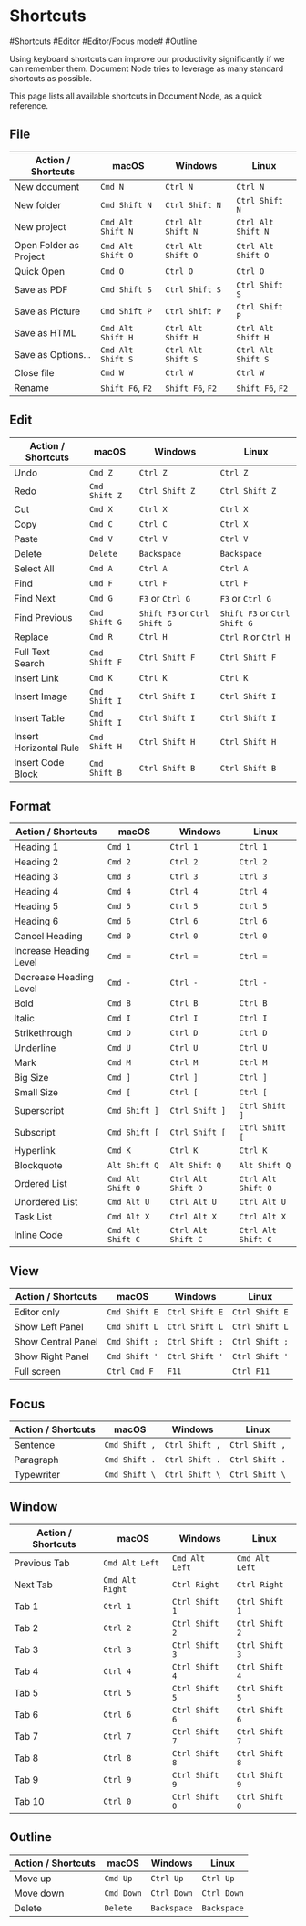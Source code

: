 # Shortcuts

#Shortcuts #Editor #Editor/Focus mode# #Outline 

Using keyboard shortcuts can improve our productivity significantly if we can remember them. Document Node tries to leverage as many standard shortcuts as possible.

This page lists all available shortcuts in Document Node, as a quick reference.

## File

| Action / Shortcuts | macOS | Windows | Linux |
| ---- | ---- | ---- | ---- |
| New document | `Cmd N` | `Ctrl N` | `Ctrl N` |
| New folder | `Cmd Shift N` | `Ctrl Shift N` | `Ctrl Shift N` |
| New project | `Cmd Alt Shift N` | `Ctrl Alt Shift N` | `Ctrl Alt Shift N` |
| Open Folder as Project | `Cmd Alt Shift O` | `Ctrl Alt Shift O` | `Ctrl Alt Shift O` |
| Quick Open | `Cmd O` | `Ctrl O` | `Ctrl O` |
| Save as PDF | `Cmd Shift S` | `Ctrl Shift S` | `Ctrl Shift S` |
| Save as Picture | `Cmd Shift P` | `Ctrl Shift P` | `Ctrl Shift P` |
| Save as HTML | `Cmd Alt Shift H` | `Ctrl Alt Shift H` | `Ctrl Alt Shift H` |
| Save as Options... | `Cmd Alt Shift S` | `Ctrl Alt Shift S` | `Ctrl Alt Shift S` |
| Close file | `Cmd W` | `Ctrl W` | `Ctrl W` |
| Rename | `Shift F6`, `F2` | `Shift F6`, `F2` | `Shift F6`, `F2` |

## Edit

| Action / Shortcuts | macOS | Windows | Linux
| ---- | ---- | ---- | ---- |
| Undo | `Cmd Z` | `Ctrl Z` | `Ctrl Z` |
| Redo | `Cmd Shift Z` | `Ctrl Shift Z` | `Ctrl Shift Z` |
| Cut | `Cmd X` | `Ctrl X` | `Ctrl X` |
| Copy | `Cmd C` | `Ctrl C` | `Ctrl X` |
| Paste | `Cmd V` | `Ctrl V` | `Ctrl V` |
| Delete | `Delete` | `Backspace` | `Backspace` |
| Select All | `Cmd A` | `Ctrl A` | `Ctrl A` |
| Find | `Cmd F` | `Ctrl F` | `Ctrl F` |
| Find Next | `Cmd G` | `F3` or `Ctrl G` | `F3` or `Ctrl G` |
| Find Previous | `Cmd Shift G` | `Shift F3` or `Ctrl Shift G` | `Shift F3` or `Ctrl Shift G` |
| Replace | `Cmd R` | `Ctrl H` | `Ctrl R` or `Ctrl H` |
| Full Text Search | `Cmd Shift F` | `Ctrl Shift F` | `Ctrl Shift F` |
| Insert Link | `Cmd K` | `Ctrl K` | `Ctrl K` |
| Insert Image | `Cmd Shift I` | `Ctrl Shift I` | `Ctrl Shift I` |
| Insert Table | `Cmd Shift I` | `Ctrl Shift I` | `Ctrl Shift I` |
| Insert Horizontal Rule | `Cmd Shift H` | `Ctrl Shift H` | `Ctrl Shift H` |
| Insert Code Block | `Cmd Shift B` | `Ctrl Shift B` | `Ctrl Shift B` |

## Format

| Action / Shortcuts | macOS | Windows | Linux
| ---- | ---- | ---- | ---- |
| Heading 1 | `Cmd 1` | `Ctrl 1` | `Ctrl 1` |
| Heading 2 | `Cmd 2` | `Ctrl 2` | `Ctrl 2` |
| Heading 3 | `Cmd 3` | `Ctrl 3` | `Ctrl 3` |
| Heading 4 | `Cmd 4` | `Ctrl 4` | `Ctrl 4` |
| Heading 5 | `Cmd 5` | `Ctrl 5` | `Ctrl 5` |
| Heading 6 | `Cmd 6` | `Ctrl 6` | `Ctrl 6` |
| Cancel Heading | `Cmd 0` | `Ctrl 0` | `Ctrl 0` |
| Increase Heading Level | `Cmd =` | `Ctrl =` | `Ctrl =` |
| Decrease Heading Level | `Cmd -` | `Ctrl -` | `Ctrl -` |
| Bold | `Cmd B` | `Ctrl B` | `Ctrl B` |
| Italic | `Cmd I` | `Ctrl I` | `Ctrl I` |
| Strikethrough | `Cmd D` | `Ctrl D` | `Ctrl D` |
| Underline | `Cmd U` | `Ctrl U` | `Ctrl U` |
| Mark | `Cmd M` | `Ctrl M` | `Ctrl M` |
| Big Size | `Cmd ]` | `Ctrl ]` | `Ctrl ]` |
| Small Size | `Cmd [` | `Ctrl [` | `Ctrl [` |
| Superscript | `Cmd Shift ]` | `Ctrl Shift ]` | `Ctrl Shift ]` |
| Subscript | `Cmd Shift [` | `Ctrl Shift [` | `Ctrl Shift [` |
| Hyperlink | `Cmd K` | `Ctrl K` | `Ctrl K` |
| Blockquote | `Alt Shift Q` | `Alt Shift Q` | `Alt Shift Q` |
| Ordered List | `Cmd Alt Shift O` | `Ctrl Alt Shift O` | `Ctrl Alt Shift O` |
| Unordered List | `Cmd Alt U` | `Ctrl Alt U` | `Ctrl Alt U` |
| Task List | `Cmd Alt X` | `Ctrl Alt X` | `Ctrl Alt X` |
| Inline Code | `Cmd Alt Shift C` | `Ctrl Alt Shift C` | `Ctrl Alt Shift C` |

## View

| Action / Shortcuts | macOS | Windows | Linux
| ---- | ---- | ---- | ---- |
| Editor only | `Cmd Shift E` | `Ctrl Shift E` | `Ctrl Shift E` |
| Show Left Panel | `Cmd Shift L` | `Ctrl Shift L` | `Ctrl Shift L` |
| Show Central Panel | `Cmd Shift ;` | `Ctrl Shift ;` | `Ctrl Shift ;` |
| Show Right Panel | `Cmd Shift '` | `Ctrl Shift '` | `Ctrl Shift '` |
| Full screen | `Ctrl Cmd F` | `F11` | `Ctrl F11` |

## Focus

| Action / Shortcuts | macOS | Windows | Linux
| ---- | ---- | ---- | ---- |
| Sentence | `Cmd Shift ,` | `Ctrl Shift ,` | `Ctrl Shift ,` |
| Paragraph | `Cmd Shift .` | `Ctrl Shift .` | `Ctrl Shift .` |
| Typewriter | `Cmd Shift \` | `Ctrl Shift \` | `Ctrl Shift \` |

## Window

| Action / Shortcuts | macOS | Windows | Linux
| ---- | ---- | ---- | ---- |
| Previous Tab | `Cmd Alt Left` | `Cmd Alt Left` | `Cmd Alt Left` |
| Next Tab | `Cmd Alt Right` | `Ctrl Right` | `Ctrl Right` |
| Tab 1 | `Ctrl 1` | `Ctrl Shift 1` | `Ctrl Shift 1` |
| Tab 2 | `Ctrl 2` | `Ctrl Shift 2` | `Ctrl Shift 2` |
| Tab 3 | `Ctrl 3` | `Ctrl Shift 3` | `Ctrl Shift 3` |
| Tab 4 | `Ctrl 4` | `Ctrl Shift 4` | `Ctrl Shift 4` |
| Tab 5 | `Ctrl 5` | `Ctrl Shift 5` | `Ctrl Shift 5` |
| Tab 6 | `Ctrl 6` | `Ctrl Shift 6` | `Ctrl Shift 6` |
| Tab 7 | `Ctrl 7` | `Ctrl Shift 7` | `Ctrl Shift 7` |
| Tab 8 | `Ctrl 8` | `Ctrl Shift 8` | `Ctrl Shift 8` |
| Tab 9 | `Ctrl 9` | `Ctrl Shift 9` | `Ctrl Shift 9` |
| Tab 10 | `Ctrl 0` | `Ctrl Shift 0` | `Ctrl Shift 0` |

## Outline

| Action / Shortcuts | macOS | Windows | Linux
| ---- | ---- | ---- | ---- |
| Move up | `Cmd Up` | `Ctrl Up` | `Ctrl Up` |
| Move down | `Cmd Down` | `Ctrl Down` | `Ctrl Down` |
| Delete | `Delete` | `Backspace` | `Backspace` |
